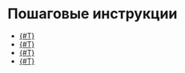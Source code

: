 # Пошаговые инструкции

- [{#T}](translate.md)
- [{#T}](better-quality.md)
- [{#T}](detect.md)
- [{#T}](list.md)